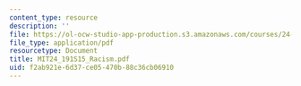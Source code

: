 ```yaml
---
content_type: resource
description: ''
file: https://ol-ocw-studio-app-production.s3.amazonaws.com/courses/24-191-ethics-in-your-life-being-thinking-doing-or-not-spring-2015/f2ab921e6d37ce05470b88c36cb06910_MIT24_191S15_Racism.pdf
file_type: application/pdf
resourcetype: Document
title: MIT24_191S15_Racism.pdf
uid: f2ab921e-6d37-ce05-470b-88c36cb06910
---
```

